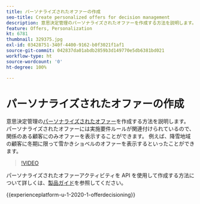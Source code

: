 ```yaml
---
title: パーソナライズされたオファーの作成
seo-title: Create personalized offers for decision management
description: 意思決定管理のパーソナライズされたオファーを作成する方法を説明します。パーソナライズされたオファーには実施要件ルールが関連付けられているので、関係のある顧客にのみオファーを表示することができます。
feature: Offers, Personalization
kt: 6781
thumbnail: 329375.jpg
exl-id: 03428751-340f-4400-9162-b0f3021f1af1
source-git-commit: 042837da01abdb2859b3d149770e5db6381bd021
workflow-type: ht
source-wordcount: '0'
ht-degree: 100%

---
```


# パーソナライズされたオファーの作成

意思決定管理の[パーソナライズされたオファー](https://experienceleague.adobe.com/docs/journey-optimizer/using/offer-decisioniong/managing-offers-in-the-offer-library/creating-personalized-offers.html?lang=ja)を作成する方法を説明します。 パーソナライズされたオファーには実施要件ルールが関連付けられているので、関係のある顧客にのみオファーを表示することができます。 例えば、降雪地域の顧客に冬期に限って雪かきショベルのオファーを表示するといったことができます。

>[!VIDEO](https://video.tv.adobe.com/v/329375?quality=12&learn=on)

パーソナライズされたオファーアクティビティを API を使用して作成する方法について詳しくは、[製品ガイド](https://experienceleague.adobe.com/docs/journey-optimizer/using/offer-decisioniong/api-reference/offers-api/personalized-offers/create.html?lang=ja)を参照してください。

{{experienceplatform-u-1-2020-1-offerdecisioning}}
